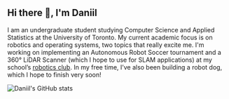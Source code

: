 ## Hi there 👋, I'm Daniil

I am an undergraduate student studying Computer Science and Applied Statistics at the University of Toronto. My current academic focus is on robotics and operating systems, two topics that really excite me. I'm working on implementing an Autonomous Robot Soccer tournament and a 360° LiDAR Scanner (which I hope to use for SLAM applications) at my school’s [robotics club](https://robotics-club.utm.utoronto.ca/). In my free time, I’ve also been building a robot dog, which I hope to finish very soon!

![Daniil's GitHub stats](https://github-readme-stats.vercel.app/api?username=daniilio&show_icons=true&theme=radical)

